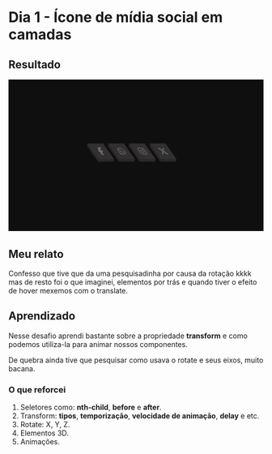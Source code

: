 # Dia 1 - Ícone de mídia social em camadas

## Resultado

![alt text](social-hover.gif)

## Meu relato

Confesso que tive que da uma pesquisadinha por causa da rotação kkkk mas de resto foi o que imaginei, elementos por trás e quando tiver o efeito de hover mexemos com o translate.

## Aprendizado

Nesse desafio aprendi bastante sobre a propriedade **transform** e como podemos utiliza-la para animar nossos componentes.

De quebra ainda tive que pesquisar como usava o rotate e seus eixos, muito bacana.

### O que reforcei

1. Seletores como: **nth-child**, **before** e **after**.
1. Transform: **tipos**, **temporização**, **velocidade de animação**, **delay** e etc.
1. Rotate: X, Y, Z.
1. Elementos 3D.
1. Animações.
